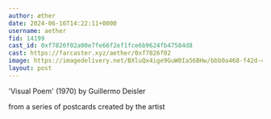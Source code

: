 ```yaml
---
author: æther
date: 2024-06-16T14:22:11+0000
username: aether
fid: 14199
cast_id: 0xf7826f02a00e7fe66f2ef1fce6b9624fb47584d8
cast: https://farcaster.xyz/aether/0xf7826f02
image: https://imagedelivery.net/BXluQx4ige9GuW0Ia56BHw/bbb0a468-f42d-41f0-8349-f945d6cdf100/original
layout: post
---
```


'Visual Poem' (1970)
by Guillermo Deisler

from a series of
postcards created by the artist

<img src='https://imagedelivery.net/BXluQx4ige9GuW0Ia56BHw/bbb0a468-f42d-41f0-8349-f945d6cdf100/original' alt='' referrerpolicy='no-referrer'/>
